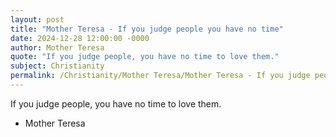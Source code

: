 ```yaml
---
layout: post
title: "Mother Teresa - If you judge people you have no time"
date: 2024-12-28 12:00:00 -0000
author: Mother Teresa
quote: "If you judge people, you have no time to love them."
subject: Christianity
permalink: /Christianity/Mother Teresa/Mother Teresa - If you judge people you have no time
---
```


If you judge people, you have no time to love them.

- Mother Teresa
